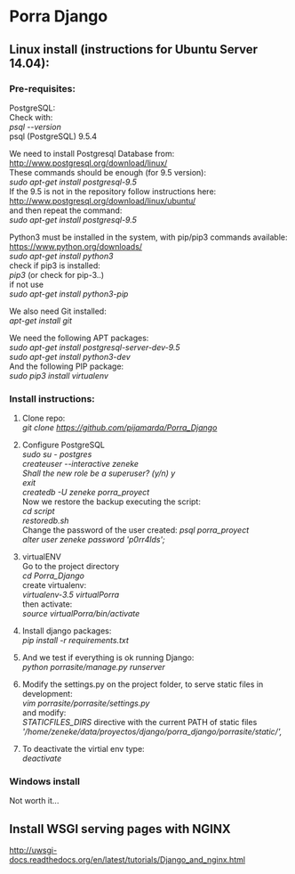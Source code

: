 # Porra Django

## Linux install (instructions for Ubuntu Server 14.04):

### Pre-requisites:

PostgreSQL:  
Check with:  
*psql --version*  
psql (PostgreSQL) 9.5.4

We need to install Postgresql Database from:  
http://www.postgresql.org/download/linux/  
These commands should be enough (for 9.5 version):  
*sudo apt-get install postgresql-9.5*  
If the 9.5 is not in the repository follow instructions here:  
http://www.postgresql.org/download/linux/ubuntu/  
and then repeat the command:  
*sudo apt-get install postgresql-9.5*  

Python3 must be installed in the system, with pip/pip3 commands available:  
https://www.python.org/downloads/  
*sudo apt-get install python3*  
check if pip3 is installed:  
*pip3* (or check for pip-3..)  
if not use  
*sudo apt-get install python3-pip*  

We also need Git installed:  
*apt-get install git*  

We need the following APT packages:  
*sudo apt-get install postgresql-server-dev-9.5*  
*sudo apt-get install python3-dev*  
And the following PIP package:  
*sudo pip3 install virtualenv*  

### Install instructions:

1. Clone repo:  
*git clone https://github.com/pijamarda/Porra_Django*

2. Configure PostgreSQL  
*sudo su - postgres*  
*createuser --interactive zeneke*  
*Shall the new role be a superuser? (y/n) y*  
*exit*  
*createdb -U zeneke porra_proyect*  
Now we restore the backup executing the script:  
*cd script*  
*restoredb.sh*  
Change the password of the user created:
*psql porra_proyect*  
*alter user zeneke password 'p0rr4lds';*

3. virtualENV  
Go to the project directory  
*cd Porra_Django*  
create virtualenv:  
*virtualenv-3.5 virtualPorra*  
then activate:  
*source virtualPorra/bin/activate*  

4. Install django packages:  
*pip install -r requirements.txt*    

5. And we test if everything is ok running Django:  
*python porrasite/manage.py runserver*  

6. Modify the settings.py on the project folder, to serve static files in development:  
*vim porrasite/porrasite/settings.py*  
and modify:  
*STATICFILES_DIRS* directive with the current PATH of static files  
*'/home/zeneke/data/proyectos/django/porra_django/porrasite/static/',*   

7. To deactivate the virtial env type:  
*deactivate*  


### Windows install

Not worth it...

## Install WSGI serving pages with NGINX
http://uwsgi-docs.readthedocs.org/en/latest/tutorials/Django_and_nginx.html

